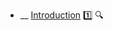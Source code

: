 * __ [Introduction]({{baseUrl}}/uml/classDiagrams/introduction) :one: <trigger for="pop:classDiagrams-introduction-preview">:mag:</trigger>

<popover id="pop:classDiagrams-introduction-preview" title=":mag: Introduction" placement="right">
  <div slot="content">
    <include src=".\preview.md" />
  </div>
</popover>
